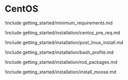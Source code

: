 # CentOS

!include getting_started/minimum_requirements.md

!include getting_started/installation/centos_pre_req.md

!include getting_started/installation/post_linux_install.md

!include getting_started/installation/bash_profile.md

!include getting_started/installation/rod_packages.md

!include getting_started/installation/install_moose.md
